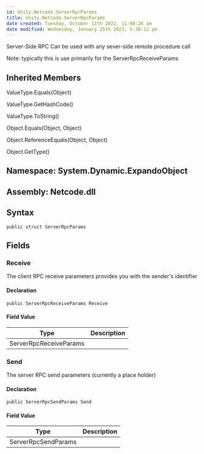 ```yaml
---
id: Unity.Netcode.ServerRpcParams
title: Unity.Netcode.ServerRpcParams
date created: Tuesday, October 11th 2022, 11:08:26 am
date modified: Wednesday, January 25th 2023, 5:38:12 pm
---
```


<div class="markdown level0 summary">

Server-Side RPC Can be used with any sever-side remote procedure call

Note: typically this is use primarily for the ServerRpcReceiveParams

</div>

<div class="markdown level0 conceptual">

</div>

<div class="inheritedMembers">

## Inherited Members

<div>

ValueType.Equals(Object)

</div>

<div>

ValueType.GetHashCode()

</div>

<div>

ValueType.ToString()

</div>

<div>

Object.Equals(Object, Object)

</div>

<div>

Object.ReferenceEquals(Object, Object)

</div>

<div>

Object.GetType()

</div>

</div>

## **Namespace**: System.Dynamic.ExpandoObject

## **Assembly**: Netcode.dll

## Syntax

``` lang-csharp
public struct ServerRpcParams
```

## Fields

### Receive

<div class="markdown level1 summary">
The client RPC receive parameters provides you with the sender's identifier

</div>

<div class="markdown level1 conceptual">

</div>

#### Declaration

``` lang-csharp
public ServerRpcReceiveParams Receive
```

#### Field Value

| Type                   | Description |
|------------------------|-------------|
| ServerRpcReceiveParams |             |

### Send

<div class="markdown level1 summary">

The server RPC send parameters (currently a place holder)

</div>

<div class="markdown level1 conceptual">

</div>

#### Declaration

``` lang-csharp
public ServerRpcSendParams Send
```

#### Field Value

| Type                | Description |
|---------------------|-------------|
| ServerRpcSendParams |             |
